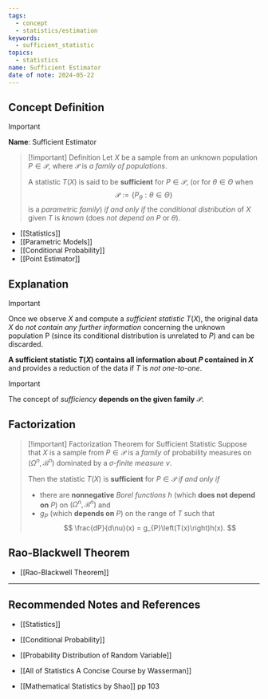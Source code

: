 ```yaml
---
tags:
  - concept
  - statistics/estimation
keywords:
  - sufficient_statistic
topics:
  - statistics
name: Sufficient Estimator
date of note: 2024-05-22
---
```


## Concept Definition

>[!important]
>**Name**: Sufficient Estimator

>[!important] Definition
>Let $X$ be a sample from an unknown population $P \in \mathcal{P}$, where $\mathcal{P}$ is *a family of populations*. 
>
>A statistic $T(X)$ is said to be **sufficient** for $P \in \mathcal{P}$, (or for $\theta \in \Theta$ when $$\mathcal{P} := \{ P_{\theta} :  \theta \in \Theta \}$$ 
>is a *parametric family*)  *if and only if* the *conditional distribution* of $X$ given $T$ is *known* (does *not depend on* $P$ or  $\theta$).

- [[Statistics]]
- [[Parametric Models]]
- [[Conditional Probability]]
- [[Point Estimator]]

## Explanation

>[!important]
>Once we observe $X$ and compute a *sufficient statistic* $T(X)$, the original data $X$ do *not contain any
> further information* concerning the unknown population P (since its conditional distribution is unrelated to $P$) and can be discarded. 
> 
> **A sufficient statistic $T(X)$ contains all information about $P$ contained in $X$**  and provides a reduction of the data if $T$ is *not one-to-one*.

>[!important]
>The concept of *sufficiency* **depends on the given family** $\mathcal{P}$. 

## Factorization

>[!important] Factorization Theorem for Sufficient Statistic
>Suppose that $X$ is a sample from $P \in \mathcal{P}$ is a *family* of probability measures on $(\Omega^n, \mathscr{B}^n)$ dominated by a *$\sigma$-finite measure* $\nu$. 
>
>Then the statistic $T(X)$ is **sufficient** for $P \in \mathcal{P}$ *if and only if* 
>- there are **nonnegative** *Borel functions* $h$ (which **does not depend on** $P$) on $(\Omega^n, \mathscr{B}^n)$ and 
>- $g_{P}$ (which **depends on** $P$) on the range of $T$ such that 
>$$
> \frac{dP}{d\nu}(x) = g_{P}\left(T(x)\right)h(x).
>$$


## Rao-Blackwell Theorem

- [[Rao-Blackwell Theorem]]



-----------
##  Recommended Notes and References

- [[Statistics]]
- [[Conditional Probability]]
- [[Probability Distribution of Random Variable]]


- [[All of Statistics A Concise Course by Wasserman]]
- [[Mathematical Statistics by Shao]] pp 103